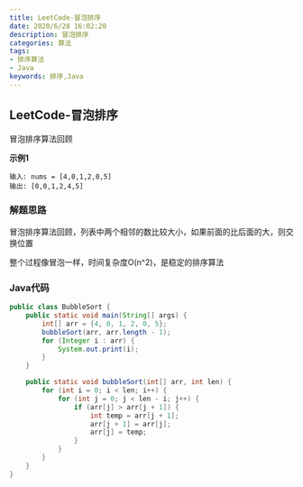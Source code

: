 ```yaml
---
title: LeetCode-冒泡排序
date: 2020/6/28 16:02:20
description: 冒泡排序
categories: 算法
tags: 
- 排序算法
- Java
keywords: 排序,Java
---
```


## LeetCode-冒泡排序

冒泡排序算法回顾

 <!--more-->

**示例1**

```
输入: nums = [4,0,1,2,0,5]
输出: [0,0,1,2,4,5]
```

### 解题思路

冒泡排序算法回顾，列表中两个相邻的数比较大小，如果前面的比后面的大，则交换位置

整个过程像冒泡一样，时间复杂度O(n^2)，是稳定的排序算法

### Java代码

```java
public class BubbleSort {
    public static void main(String[] args) {
        int[] arr = {4, 0, 1, 2, 0, 5};
        bubbleSort(arr, arr.length - 1);
        for (Integer i : arr) {
            System.out.print(i);
        }
    }

    public static void bubbleSort(int[] arr, int len) {
        for (int i = 0; i < len; i++) {
            for (int j = 0; j < len - i; j++) {
                if (arr[j] > arr[j + 1]) {
                    int temp = arr[j + 1];
                    arr[j + 1] = arr[j];
                    arr[j] = temp;
                }
            }
        }
    }
}
```

